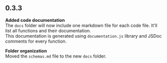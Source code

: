 ## 0.3.3
  
**Added code documentation**  
The `docs` folder will now include one markdown file for each code file. It'll list all functions and their documentation.  
This documentation is generated using `documentation.js` library and JSDoc comments for every function.  

**Folder organization**  
Moved the `schemas.md` file to the new `docs` folder.  

